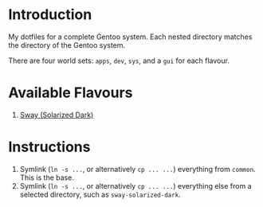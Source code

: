 # Introduction

My dotfiles for a complete Gentoo system. Each nested directory matches the directory of the Gentoo system.

There are four world sets: `apps`, `dev`, `sys`, and a `gui` for each flavour.

# Available Flavours

1. [Sway (Solarized Dark)](linux/gentoo/sway-solarized-dark)

# Instructions

1. Symlink (`ln -s ...`, or alternatively `cp ... ...`) everything from `common`. This is the base.
2. Symlink (`ln -s ...`, or alternatively `cp ... ...`) everything else from a selected directory, such as `sway-solarized-dark`.
